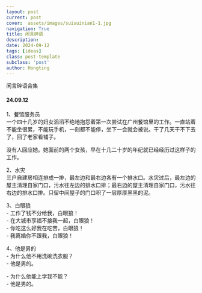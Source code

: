 ```yaml
---
layout: post
current: post
cover:  assets/images/suisuinian1-1.jpg
navigation: True
title: 闲言碎语
description: 
date: 2024-09-12
tags: [ideas]
class: post-template
subclass: 'post'
author: Hongting
---
```


闲言碎语合集

#### 24.09.12

1、餐馆服务员<br>
一个四十几岁的妇女滔滔不绝地抱怨着第一次尝试在广州餐馆里的工作。一直站着不能坐很累，不能玩手机，一刻都不能停，坐下一会就会被说。干了几天干不下去了，回了老家看铺子。

没有人回应她。她面前的两个女孩，早在十几二十岁的年纪就已经经历过这样子的工作。

2、水灾<br>
三户自建房相连排成一排，最左边和最右边各有一个排水口。水灾过后，最左边的屋主清理自家门口，污水往左边的排水口排；最右边的屋主清理自家门口，污水往右边的排水口排。只留中间屋子的门口积了一层厚厚黑黑的泥。

3、白眼狼<br>
\- 工作了钱不分给我，白眼狼！<br>
\- 在大城市享福不接我一起，白眼狼！<br>
\- 你吃这么好我在吃苦，白眼狼！<br>
\- 我离婚你不跟我，白眼狼！

4、他是男的<br>
\- 为什么他不用洗碗洗衣服？<br>
\- 他是男的。

\- 为什么他能上学我不能？<br>
\- 他是男的。